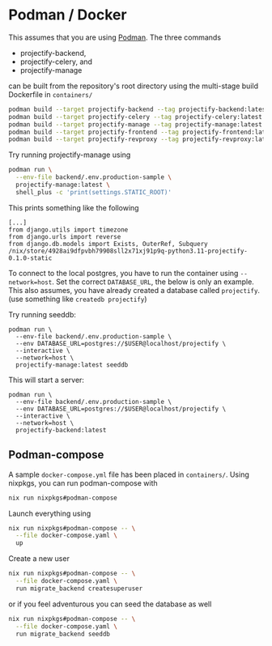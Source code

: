 # Podman / Docker

This assumes that you are using [Podman](https://podman.io/). The three
commands

- projectify-backend,
- projectify-celery, and
- projectify-manage

can be built from the repository's root directory using the multi-stage build
Dockerfile in `containers/`

```bash
podman build --target projectify-backend --tag projectify-backend:latest --file projectify-backend.Dockerfile .
podman build --target projectify-celery --tag projectify-celery:latest --file projectify-backend.Dockerfile .
podman build --target projectify-manage --tag projectify-manage:latest --file projectify-backend.Dockerfile .
podman build --target projectify-frontend --tag projectify-frontend:latest --file projectify-frontend.Dockerfile .
podman build --target projectify-revproxy --tag projectify-revproxy:latest --file projectify-revproxy.Dockerfile .
```

Try running projectify-manage using

```bash
podman run \
  --env-file backend/.env.production-sample \
  projectify-manage:latest \
  shell_plus -c 'print(settings.STATIC_ROOT)'
```

This prints something like the following

```
[...]
from django.utils import timezone
from django.urls import reverse
from django.db.models import Exists, OuterRef, Subquery
/nix/store/4928ai9dfpvbh79908sll2x71xj91p9q-python3.11-projectify-0.1.0-static
```

To connect to the local postgres, you have to run the container using
`--network=host`. Set the correct `DATABASE_URL`, the below is only an example.
This also assumes, you have already created a database called `projectify`.
(use something like `createdb projectify`)

Try running seeddb:

```fish
podman run \
  --env-file backend/.env.production-sample \
  --env DATABASE_URL=postgres://$USER@localhost/projectify \
  --interactive \
  --network=host \
  projectify-manage:latest seeddb
```

This will start a server:

```fish
podman run \
  --env-file backend/.env.production-sample \
  --env DATABASE_URL=postgres://$USER@localhost/projectify \
  --interactive \
  --network=host \
  projectify-backend:latest
```

## Podman-compose

A sample `docker-compose.yml` file has been placed in `containers/`. Using
nixpkgs, you can run podman-compose with

```bash
nix run nixpkgs#podman-compose
```

Launch everything using

```bash
nix run nixpkgs#podman-compose -- \
  --file docker-compose.yaml \
  up
```

Create a new user

```bash
nix run nixpkgs#podman-compose -- \
  --file docker-compose.yaml \
  run migrate_backend createsuperuser
```

or if you feel adventurous you can seed the database as well

```bash
nix run nixpkgs#podman-compose -- \
  --file docker-compose.yaml \
  run migrate_backend seeddb
```
